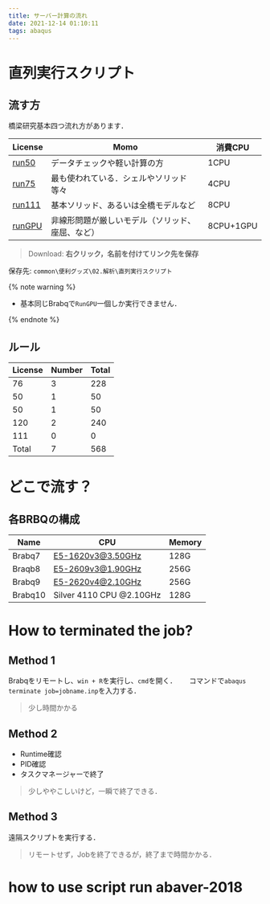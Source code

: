 ```yaml
---
title: サーバー計算の流れ
date: 2021-12-14 01:10:11
tags: abaqus
---
```


# 直列実行スクリプト

## 流す方
橋梁研究基本四つ流れ方があります．

|License|Momo|消費CPU|
|---|---|---|
|[run50](/file/aba/Abaqus自動直列実行_V10_run50.vbs)|データチェックや軽い計算の方| 1CPU|
|[run75](/file/aba/Abaqus自動直列実行_V10_run75.vbs)|最も使われている．シェルやソリッド等々 | 4CPU|
|[run111](/file/aba/Abaqus自動直列実行_V10_run111.vbs)|基本ソリッド、あるいは全橋モデルなど | 8CPU|
|[runGPU](/file/aba/Abaqus自動直列実行_V10_rungpu.vbs)|非線形問題が厳しいモデル（ソリッド、座屈、など）| 8CPU+1GPU|

> Download: **右クリック，名前を付けてリンク先を保存**

保存先: `common\便利グッズ\02.解析\直列実行スクリプト`  

{% note warning %}

- 基本同じBrabqで`RunGPU`一個しか実行できません．

{% endnote %}

## ルール

|License|Number|Total|
|---|---|---|
76| 3| 228|
50| 1| 50|
50| 1| 50|
120| 2| 240|
111| 0| 0|
Total|7|568|

# どこで流す？
## 各BRBQの構成

|Name|CPU|Memory|
|---|---|---|
|Brabq7| E5-1620v3@3.50GHz| 128G|
|Braqb8| E5-2609v3@1.90GHz| 256G|
|Brabq9| E5-2620v4@2.10GHz| 256G|
|Brabq10| Silver 4110 CPU @2.10GHz | 128G|

# How to terminated the job?

## Method 1

Brabqをリモートし、`win + R`を実行し、`cmd`を開く．　　
コマンドで`abaqus terminate job=jobname.inp`を入力する．

> 少し時間かかる

## Method 2

- Runtime確認
- PID確認
- タスクマネージャーで終了

> 少しややこしいけど，一瞬で終了できる．

## Method 3

遠隔スクリプトを実行する．

> リモートせず，Jobを終了できるが，終了まで時間かかる．

# how to use script run abaver-2018
